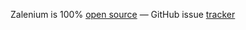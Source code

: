 
Zalenium is 100% [open source](https://github.com/zalando/zalenium)
&mdash;
GitHub issue [tracker](https://github.com/zalando/zalenium/issues)

